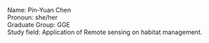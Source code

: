 Name: Pin-Yuan Chen  
Pronoun: she/her  
Graduate Group: GGE  
Study field: Application of Remote sensing on habitat management.